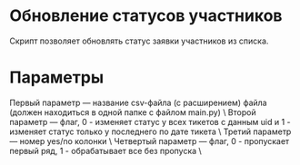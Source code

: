 # Обновление статусов участников
Скрипт позволяет обновлять статус заявки участников из списка.
# Параметры
Первый параметр — название csv-файла (с расширением) файла (должен находиться в одной папке с файлом main.py) \\
Второй параметр — флаг, 0 - изменяет статус у всех тикетов с данным uid и 1 - изменяет статус только у последнего по дате тикета \\
Третий параметр — номер yes/no колонки \\
Четвертый параметр — флаг, 0 - пропускает первый ряд, 1 - обрабатывает все без пропуска \\
